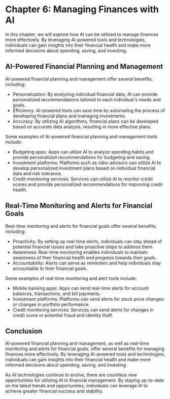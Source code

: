 Chapter 6: Managing Finances with AI
====================================

In this chapter, we will explore how AI can be utilized to manage finances more effectively. By leveraging AI-powered tools and technologies, individuals can gain insights into their financial health and make more informed decisions about spending, saving, and investing.

AI-Powered Financial Planning and Management
--------------------------------------------

AI-powered financial planning and management offer several benefits, including:

* Personalization: By analyzing individual financial data, AI can provide personalized recommendations tailored to each individual's needs and goals.
* Efficiency: AI-powered tools can save time by automating the process of developing financial plans and managing investments.
* Accuracy: By utilizing AI algorithms, financial plans can be developed based on accurate data analysis, resulting in more effective plans.

Some examples of AI-powered financial planning and management tools include:

* Budgeting apps: Apps can utilize AI to analyze spending habits and provide personalized recommendations for budgeting and saving.
* Investment platforms: Platforms such as robo-advisors can utilize AI to develop personalized investment plans based on individual financial data and risk tolerance.
* Credit monitoring services: Services can utilize AI to monitor credit scores and provide personalized recommendations for improving credit health.

Real-Time Monitoring and Alerts for Financial Goals
---------------------------------------------------

Real-time monitoring and alerts for financial goals offer several benefits, including:

* Proactivity: By setting up real-time alerts, individuals can stay ahead of potential financial issues and take proactive steps to address them.
* Awareness: Real-time monitoring enables individuals to maintain awareness of their financial health and progress towards their goals.
* Accountability: Alerts can serve as reminders and help individuals stay accountable to their financial goals.

Some examples of real-time monitoring and alert tools include:

* Mobile banking apps: Apps can send real-time alerts for account balances, transactions, and bill payments.
* Investment platforms: Platforms can send alerts for stock price changes or changes in portfolio performance.
* Credit monitoring services: Services can send alerts for changes in credit score or potential fraud and identity theft.

Conclusion
----------

AI-powered financial planning and management, as well as real-time monitoring and alerts for financial goals, offer several benefits for managing finances more effectively. By leveraging AI-powered tools and technologies, individuals can gain insights into their financial health and make more informed decisions about spending, saving, and investing.

As AI technologies continue to evolve, there are countless new opportunities for utilizing AI in financial management. By staying up-to-date on the latest trends and opportunities, individuals can leverage AI to achieve greater financial success and stability.
